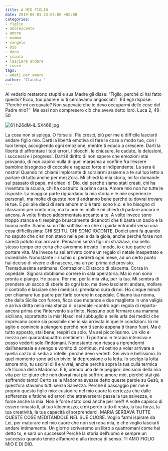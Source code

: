 ```yaml
---
title: A MIO FIGLIO
date: 2019-06-01 23:03:00 +02:00
categories:
- figlio
- adolescente
- amore
- mamma
- vangelo
- Dio
- dono
- scuola
- lasciare andare
- cuore
tags:
- amati per amare
author: 'Claudia '
---
```


Al vederlo restarono stupiti e sua Madre gli disse:
“Figlio, perché ci hai fatto questo?
Ecco, tuo padre e io ti cercavamo angosciati”. 
Ed egli rispose: “Perché mi cercavate?
Non sapevate che io devo occuparmi delle cose del Padre mio?” 
Ma essi non compresero ciò che aveva detto loro. Luca 2, 48-50

![61 h26dM-iL._SX466_.jpg](/uploads/61%20h26dM-iL._SX466_.jpg)

La cosa non si spiega. O forse si. Più cresci, più per me è difficile lasciarti andare figlio mio. Darti la libertà emotiva di fare le cose a modo tuo, con i tuoi tempi, accogliendo ogni emozione, mentre ti educo a crescere. Darti la libertà di affrontare i tuoi errori, i blocchi, le chiusure, le cadute, le delusioni, i successi e i progressi. Darti il diritto di non sapere che emozioni stai provando, di non capirci nulla di quel marasma a confine fra l’essere bambino bisognoso di coccole e ragazzo forte e indipendente. La sera è nostra! Quando mi chiami implorante di sdraiarmi assieme a te sul tuo letto a parlare di tutto anche per mezz’ora. Mi chiedi la mia storia, mi fai domande sul passato di papà, mi chiedi di Dio, del perché siamo stati creati, chi ha inventato la scuola, chi ha costruito la prima casa. Amore mio non ho tutte le risposte. La maggior parte riguardano la mia storia e le mie esperienze personali, ma molte di queste non ti andranno bene perché tu dovrai trovare le tue. E poi alle dieci di sera amore mio è tardi sono k.o. e ho bisogno di rilassarmi per conto mio, ma tu non mi molli e mi chiedi di parlare ancora e ancora. A volte finisco addormentata accanto a te. A volte invece sono troppo stanca e ti respingo bruscamente dicendoti che ti basta un bacio e la buona notte. Siamo su un filo sottilissimo che ci guida entrambi verso una cosa difficilissima: CHI SEI TU. CHI SONO IOCONTE.
Dodici anni fa quando ho saputo che c’eri non stavo nella pelle dalla gioia, anche perché forse non saresti potuto mai arrivare. Pensarmi senza figli mi straziava, ma nello stesso tempo ero certa che avremmo trovato il modo, io e tuo padre di portare vita. Ma invece tu sei arrivato come un regalo di natale inaspettato e incredibile. Nonostante il rischio di perderti ogni mese, ad un certo punto hai deciso di vivere e di nascere, ma un po’ prima del previsto. Trentaduesima settimana. Contrazioni. Distacco di placenta. Corsa in ospedale. Signora dobbiamo correre in sala operatoria. Ma io non sono pronta e piango. Ho paura. Per me, per la mia vita, per la tua. Mi sembra di prendere un sacco di sberle da ogni lato, ma devo lasciarmi andare, mollare il controllo e lasciare che i medici si prendano cura di noi.  Ho cinque minuti per chiamare tuo padre per farlo correre in ospedale. Chiamo tua nonna, che dalla Sicilia con furore, ficca due mutande e due magliette in una valigia e arriva dritta nella mia stanza di ospedale –contro ogni regola di reparto-  ancora prima che l’intervento sia finito. Nessuno può fermare una mamma siciliana, soprattutto la mia! Nasci nel subbuglio e nelle urla dei medici che imprecano come sia possibile che io sia arrivata in quelle condizioni. Io mi agito e comincio a piangere perché non ti sento appena ti tirano fuori. Ma è tutto apposto, stai bene, respiri da solo. Ma sei piccolissimo. Un kilo e mezzo per quarantaquattro centimetri. Ti portano in terapia intensiva e posso vederti solo l’indomani. Nonostante non riesca a riprendermi dall’anestesia e svengo e vomito di continuo, mi ostino a voler arrivare a quella cazzo di sedia a rotelle, perché devo vederti. Sei vivo e bellissimo. In quel momento sono ad un bivio: la depressione o la lotta. Io scelgo la lotta amore mio, tu uscirai di li e vivrai, anche perché sopra la tua culla termica c’è l’icona della Madonna. E lì, prendo una delle peggiori decisioni della mia vita per te: giuro che non dovrai mai più soffrire amore mio, perché stai già soffrendo tanto!
Certo se la Madonna avesse detto queste parole su Gesù, a quest’ora stavamo tutti senza Salvezza. Perché il passaggio per me è proprio questo figlio mio: custodire nel mio cuore la certezza che dalle sofferenze e fatiche ed errori che attraverserai passa la tua salvezza, e forse anche la mia. Non è forse stato così anche per me?! A volte capisco di essere rimasta lì, al tuo kiloemezzo, e mi perdo tutto il resto, la tua forza, la tua creatività, la tua capacità di sorprenderci.
MARIA SERBAVA TUTTE QUESTE COSE MEDITANDOLE NEL SUE CUORE. Voglio farmi ispirare da Lei, per maturare nel mio cuore che non sei roba mia, e che voglio lasciarti andare intimamente.
Un giorno scriveremo un libro a quattromani come hai detto tu, e sarà un successo! Perché la storia dell’uomo è sempre un successo quando tende all’amore e alla ricerca di senso. TI AMO FIGLIO MIO E DI DIO.
